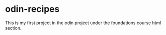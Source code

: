 # odin-recipes
This is my first project in the odin project under the foundations course html section.
